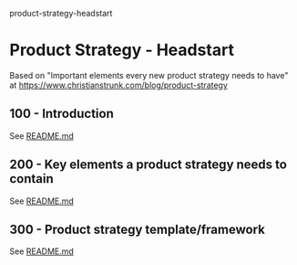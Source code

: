 product-strategy-headstart
# Product Strategy - Headstart

Based on "Important elements every new product strategy needs to have" at https://www.christianstrunk.com/blog/product-strategy

## 100 - Introduction

See [README.md](./100/README.md)

## 200 - Key elements a product strategy needs to contain

See [README.md](./200/README.md)

## 300 - Product strategy template/framework

See [README.md](./300/README.md)
